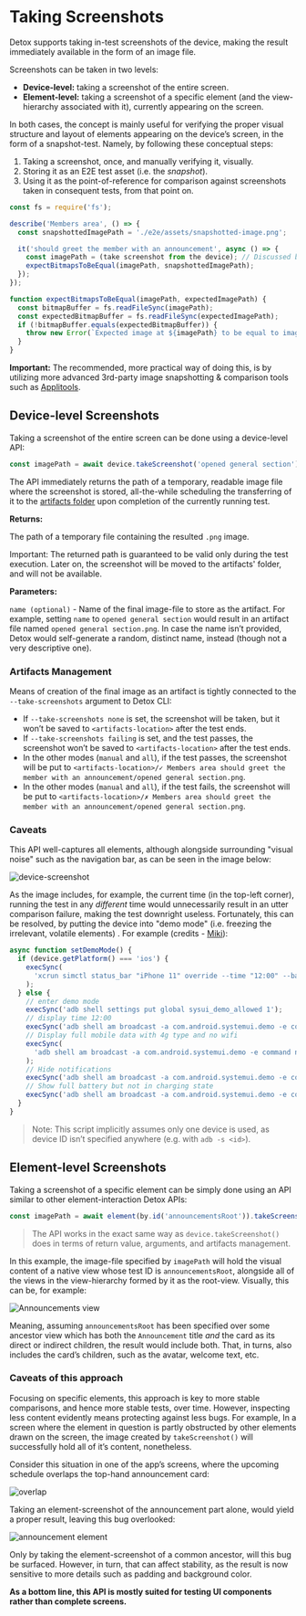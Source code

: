 # Taking Screenshots

Detox supports taking in-test screenshots of the device, making the result immediately available in the form of an image file.

Screenshots can be taken in two levels:

- **Device-level:** taking a screenshot of the entire screen.
- **Element-level:** taking a screenshot of a specific element (and the view-hierarchy associated with it), currently appearing on the screen.

In both cases, the concept is mainly useful for verifying the proper visual structure and layout of elements appearing on the device’s screen, in the form of a snapshot-test. Namely, by following these conceptual steps:

1. Taking a screenshot, once, and manually verifying it, visually.
1. Storing it as an E2E test asset (i.e. the _snapshot_).
1. Using it as the point-of-reference for comparison against screenshots taken in consequent tests, from that point on.

```js
const fs = require('fs');

describe('Members area', () => {
  const snapshottedImagePath = './e2e/assets/snapshotted-image.png';

  it('should greet the member with an announcement', async () => {
    const imagePath = (take screenshot from the device); // Discussed below
    expectBitmapsToBeEqual(imagePath, snapshottedImagePath);
  });
});

function expectBitmapsToBeEqual(imagePath, expectedImagePath) {
  const bitmapBuffer = fs.readFileSync(imagePath);
  const expectedBitmapBuffer = fs.readFileSync(expectedImagePath);
  if (!bitmapBuffer.equals(expectedBitmapBuffer)) {
    throw new Error(`Expected image at ${imagePath} to be equal to image at ${expectedImagePath}, but it was different!`);
  }
}
```

**Important:** The recommended, more practical way of doing this, is by utilizing more advanced 3rd-party image snapshotting & comparison tools such as [Applitools](https://applitools.com).

## Device-level Screenshots

Taking a screenshot of the entire screen can be done using a device-level API:

```js
const imagePath = await device.takeScreenshot('opened general section');
```

The API immediately returns the path of a temporary, readable image file where the screenshot is stored, all-the-while scheduling the transferring of it to the [artifacts folder](../config/artifacts.mdx#enabling-artifacts) upon completion of the currently running test.

**Returns:**

The path of a temporary file containing the resulted `.png` image.

Important: The returned path is guaranteed to be valid only during the test execution. Later on, the screenshot will be moved to the artifacts' folder, and will not be available.

**Parameters:**

`name (optional)` - Name of the final image-file to store as the artifact. For example, setting `name` to `opened general section` would result in an artifact file named `opened general section.png`. In case the name isn’t provided, Detox would self-generate a random, distinct name, instead (though not a very descriptive one).

### Artifacts Management

Means of creation of the final image as an artifact is tightly connected to the `--take-screenshots` argument to Detox CLI:

- If `--take-screenshots none` is set, the screenshot will be taken, but it won’t be saved to `<artifacts-location>` after the test ends.
- If `--take-screenshots failing` is set, and the test passes, the screenshot won’t be saved to `<artifacts-location>` after the test ends.
- In the other modes (`manual` and `all`), if the test passes, the screenshot will be put to `<artifacts-location>/✓ Members area should greet the member with an announcement/opened general section.png`.
- In the other modes (`manual` and `all`), if the test fails, the screenshot will be put to `<artifacts-location>/✗ Members area should greet the member with an announcement/opened general section.png`.

### Caveats

This API well-captures all elements, although alongside surrounding "visual noise" such as the navigation bar, as can be seen in the image below:

![device-screenshot](../img/device-screenshot.png)

As the image includes, for example, the current time (in the top-left corner), running the test in any _different_ time would unnecessarily result in an utter comparison failure, making the test downright useless. Fortunately, this can be resolved, by putting the device into "demo mode" (i.e. freezing the irrelevant, volatile elements) . For example (credits - [Miki](https://github.com/M-i-k-e-l)):

```js
async function setDemoMode() {
  if (device.getPlatform() === 'ios') {
    execSync(
      'xcrun simctl status_bar "iPhone 11" override --time "12:00" --batteryState charged --batteryLevel 100 --wifiBars 3 --cellularMode active --cellularBars 4'
    );
  } else {
    // enter demo mode
    execSync('adb shell settings put global sysui_demo_allowed 1');
    // display time 12:00
    execSync('adb shell am broadcast -a com.android.systemui.demo -e command clock -e hhmm 1200');
    // Display full mobile data with 4g type and no wifi
    execSync(
      'adb shell am broadcast -a com.android.systemui.demo -e command network -e mobile show -e level 4 -e datatype 4g -e wifi false'
    );
    // Hide notifications
    execSync('adb shell am broadcast -a com.android.systemui.demo -e command notifications -e visible false');
    // Show full battery but not in charging state
    execSync('adb shell am broadcast -a com.android.systemui.demo -e command battery -e plugged false -e level 100');
  }
}
```

> Note: This script implicitly assumes only one device is used, as device ID isn’t specified anywhere (e.g. with `adb -s <id>`).

## Element-level Screenshots

Taking a screenshot of a specific element can be simply done using an API similar to other element-interaction Detox APIs:

```js
const imagePath = await element(by.id('announcementsRoot')).takeScreenshot('welcome announcement');
```

> The API works in the exact same way as `device.takeScreenshot()` does in terms of return value, arguments, and artifacts management.

In this example, the image-file specified by `imagePath` will hold the visual content of a native view whose test ID is `announcementsRoot`, alongside all of the views in the view-hierarchy formed by it as the root-view. Visually, this can be, for example:

![Announcements view](../img/element-screenshot-view.png)

Meaning, assuming `announcementsRoot` has been specified over some ancestor view which has both the `Announcement` title _and_ the card as its direct or indirect children, the result would include both. That, in turns, also includes the card’s children, such as the avatar, welcome text, etc.

### Caveats of this approach

Focusing on specific elements, this approach is key to more stable comparisons, and hence more stable tests, over time. However, inspecting less content evidently means protecting against less bugs. For example, In a screen where the element in question is partly obstructed by other elements drawn on the screen, the image created by `takeScreenshot()` will successfully hold all of it’s content, nonetheless.

Consider this situation in one of the app’s screens, where the upcoming schedule overlaps the top-hand announcement card:

![overlap](../img/element-screenshot-overlap.png)

Taking an element-screenshot of the announcement part alone, would yield a proper result, leaving this bug overlooked:

![announcement element](../img/element-screenshot-view.png)

Only by taking the element-screenshot of a common ancestor, will this bug be surfaced. However, in turn, that can affect stability, as the result is now sensitive to more details such as padding and background color.

**As a bottom line, this API is mostly suited for testing UI components rather than complete screens.**
